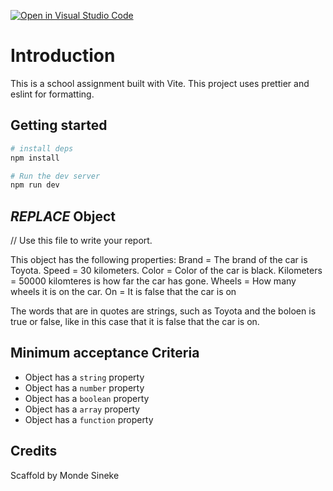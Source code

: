 [![Open in Visual Studio Code](https://classroom.github.com/assets/open-in-vscode-c66648af7eb3fe8bc4f294546bfd86ef473780cde1dea487d3c4ff354943c9ae.svg)](https://classroom.github.com/online_ide?assignment_repo_id=9764550&assignment_repo_type=AssignmentRepo)
# Introduction

This is a school assignment built with Vite. This project uses prettier and eslint for formatting.

## Getting started

```bash
# install deps
npm install

# Run the dev server
npm run dev
```

## _REPLACE_ Object

// Use this file to write your report.

This object has the following properties:
Brand = The brand of the car is Toyota. 
Speed = 30 kilometers. 
Color = Color of the car is black. 
Kilometers = 50000 kilomteres is how far the car has gone. 
Wheels = How many wheels it is on the car.
On = It is false that the car is on

The words that are in quotes are strings, such as Toyota and the boloen is true or false, like in this case that it is false that the car is on. 

## Minimum acceptance Criteria

- Object has a `string` property
- Object has a `number` property
- Object has a `boolean` property
- Object has a `array` property
- Object has a `function` property

## Credits

Scaffold by Monde Sineke
